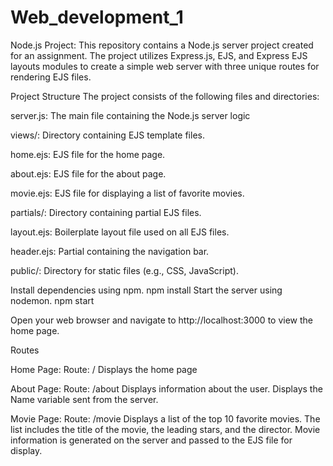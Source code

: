 # Web_development_1
Node.js Project:
This repository contains a Node.js server project created for an assignment. The project utilizes Express.js, EJS, and Express EJS layouts modules to create a simple web server with three unique routes for rendering EJS files.

Project Structure
The project consists of the following files and directories:

server.js: The main file containing the Node.js server logic

views/: Directory containing EJS template files.

home.ejs: EJS file for the home page.

about.ejs: EJS file for the about page.

movie.ejs: EJS file for displaying a list of favorite movies.

partials/: Directory containing partial EJS files.

layout.ejs: Boilerplate layout file used on all EJS files.

header.ejs: Partial containing the navigation bar.

public/: Directory for static files (e.g., CSS, JavaScript).

Install dependencies using npm.
npm install
Start the server using nodemon.
npm start

Open your web browser and navigate to http://localhost:3000 to view the home page.

Routes

Home Page: Route: /
Displays the home page

About Page: Route: /about
Displays information about the user.
Displays the Name variable sent from the server.

Movie Page: Route: /movie
Displays a list of the top 10 favorite movies.
The list includes the title of the movie, the leading stars, and the director.
Movie information is generated on the server and passed to the EJS file for display.

